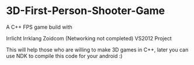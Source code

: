 # 3D-First-Person-Shooter-Game
A C++ FPS game build with

   Irrlicht
   Irrklang
   Zoidcom (Networking not completed)
   VS2012 Project
  
This will help those who are willing to make 3D games in C++, later you can use NDK to compile this code for your android :)


